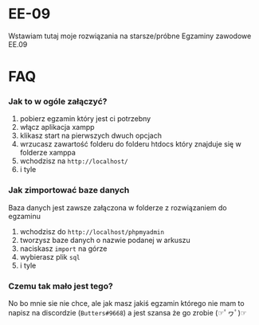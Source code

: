 # EE-09
Wstawiam tutaj moje rozwiązania na starsze/próbne Egzaminy zawodowe EE.09

# FAQ

### Jak to w ogóle załączyć?
1. pobierz egzamin który jest ci potrzebny
2. włącz aplikacja xampp
3. klikasz start na pierwszych dwuch opcjach
4. wrzucasz zawartość folderu do folderu htdocs który znajduje się w folderze xamppa
5. wchodzisz na `http://localhost/`
6. i tyle

### Jak zimportować baze danych
Baza danych jest zawsze załączona w folderze z rozwiązaniem do egzaminu
1. wchodzisz do `http://localhost/phpmyadmin`
2. tworzysz baze danych o nazwie podanej w arkuszu
3. naciskasz `import` na górze
4. wybierasz plik `sql`
5. i tyle

### Czemu tak mało jest tego?
No bo mnie sie nie chce, ale jak masz jakiś egzamin którego nie mam to napisz na discordzie (`Butters#9668`) a jest szansa że go zrobie (☞ﾟヮﾟ)☞
